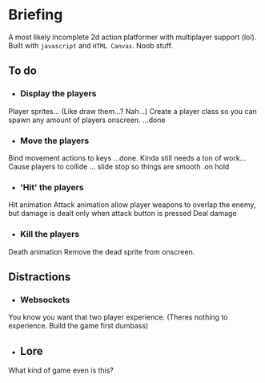 # Briefing

A most likely incomplete 2d action platformer with multiplayer support (lol). Built with `javascript` and `HTML Canvas`. Noob stuff.

## To do

- ### Display the players

Player sprites... (Like draw them...? Nah...)
Create a player class so you can spawn any amount of players onscreen. ...done

- ### Move the players

Bind movement actions to keys ...done. Kinda still needs a ton of work...
Cause players to collide ...
slide stop so things are smooth .on hold

- ### 'Hit' the players

Hit animation
Attack animation
allow player weapons to overlap the enemy, but damage is dealt only when attack button is pressed
Deal damage

- ### Kill the players

Death animation
Remove the dead sprite from onscreen.

## Distractions

- ### Websockets

You know you want that two player experience. (Theres nothing to experience. Build the game first dumbass)

- ## Lore

What kind of game even is this?
